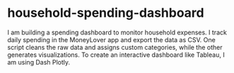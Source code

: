 # household-spending-dashboard
I am building a spending dashboard to monitor household expenses. I track daily spending in the MoneyLover app and export the data as CSV. One script cleans the raw data and assigns custom categories, while the other generates visualizations. To create an interactive dashboard like Tableau, I am using Dash Plotly.
